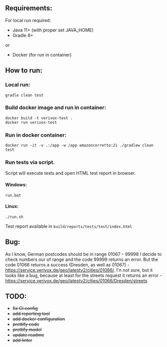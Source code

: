 ## Requirements:

For local run required:
* Java 11+ (with proper set JAVA_HOME)
* Gradle 8+

or
* Docker (for run in container)

## How to run:

### Local run:
```agsl
gradle clean test
```

### Build docker image and run in container:
```agsl
docker build -t verivox-test .
docker run verivox-test
```

### Run in docker container:
```agsl
docker run -it -v .:/app -w /app amazoncorretto:21 ./gradlew clean test
```

### Run tests via script.
Script will execute tests and open HTML test report in browser.
#### Windows:
```agsl
run.bat
```

#### Linux:
```agsl
./run.sh
```

Test report available in `build/reports/tests/test/index.html`

## Bug:

As I know, German postcodes should be in range 01067 – 99998
I decide to check numbers our of range and the code 99999 returns an error.
But the code 01066 returns a success (Dresden, as well as 01067) - https://service.verivox.de/geo/latestv2/cities/01066/.
I'n not sure, but it looks like a bug, because at least for the streets request it returns an error - https://service.verivox.de/geo/latestv2/cities/01066/Dresden/streets

## TODO:

- ~~fix CI config~~
- ~~add reporting tool~~
- ~~add docker configuration~~
- ~~prettify code~~
- ~~prettify model~~
- ~~update readme~~
- ~~add linter~~